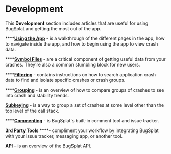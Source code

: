 # Development

This **Development** section includes articles that are useful for using BugSplat and getting the most out of the app.  

\*\*\*\*[**Using the App**](using-the-app.md) - is a walkthrough of the different pages in the app, how to navigate inside the app, and how to begin using the app to view crash data.  

\*\*\*\*[**Symbol Files**](working-with-symbol-files/) - are a critical component of getting useful data from your crashes.  They're also a common stumbling block for new users.

\*\*\*\*[**Filtering**](search.md) - contains instructions on how to search application crash data to find and isolate specific crashes or crash groups.

\*\*\*\*[**Grouping**](grouping.md) - is an overview of how to compare groups of crashes to see into crash and stability trends. 

[**Subkeying**](using-subkeying-to-find-difficult-crashes.md) - is a way to group a set of crashes at some level other than the top level of the call stack.

\*\*\*\*[**Commenting**](commenting.md) - is BugSplat's built-in comment tool and issue tracker.

[**3rd Party Tools**](integrating-with-tools/) ****- compliment your workflow by integrating BugSplat with your issue tracker, messaging app, or another tool.

[**API**](web-services/) – is an overview of the BugSplat API.



